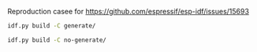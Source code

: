 Reproduction casee for https://github.com/espressif/esp-idf/issues/15693

```sh
idf.py build -C generate/
```

```sh
idf.py build -C no-generate/
```
